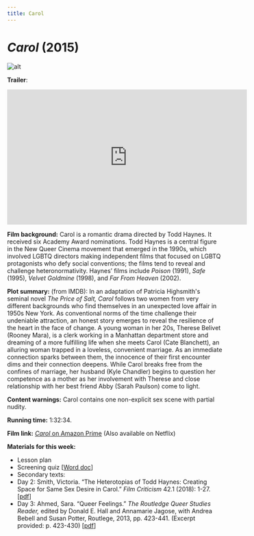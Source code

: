 ```yaml
---
title: Carol
---
```

# *Carol* (2015)

![alt](https://www.mauvais-genres.com/20096-thickbox_default/carol-movie-poster-15x21-in-2016-todd-haynes-cate-blanchett-rooney-mara.jpg)

**Trailer**:

<iframe width="560" height="315" src="https://www.youtube.com/embed/679wr31SXWk" frameborder="0" allow="accelerometer; autoplay; clipboard-write; encrypted-media; gyroscope; picture-in-picture" allowfullscreen></iframe>

**Film background:** Carol is a romantic drama directed by Todd Haynes. It received six Academy Award nominations. Todd Haynes is a central figure in the New Queer Cinema movement that emerged in the 1990s, which involved LGBTQ directors making independent films that focused on LGBTQ protagonists who defy social conventions; the films tend to reveal and challenge heteronormativity. Haynes’ films include *Poison* (1991), *Safe* (1995), *Velvet Goldmine* (1998), and *Far From Heaven* (2002).

**Plot summary:** (from IMDB): In an adaptation of Patricia Highsmith's seminal novel *The Price of Salt,* *Carol* follows two women from very different backgrounds who find themselves in an unexpected love affair in 1950s New York. As conventional norms of the time challenge their undeniable attraction, an honest story emerges to reveal the resilience of the heart in the face of change. A young woman in her 20s, Therese Belivet (Rooney Mara), is a clerk working in a Manhattan department store and dreaming of a more fulfilling life when she meets Carol (Cate Blanchett), an alluring woman trapped in a loveless, convenient marriage. As an immediate connection sparks between them, the innocence of their first encounter dims and their connection deepens. While Carol breaks free from the confines of marriage, her husband (Kyle Chandler) begins to question her competence as a mother as her involvement with Therese and close relationship with her best friend Abby (Sarah Paulson) come to light.

**Content warnings:** Carol contains one non-explicit sex scene with partial nudity.

**Running time:** 1:32:34.

**Film link:** [*Carol* on Amazon Prime](https://www.amazon.com/Carol-Cate-Blanchett/dp/B01A9RC4RK) (Also available on Netflix)

**Materials for this week:**
*	Lesson plan
* Screening quiz [<a href="/modules/unit 2: drama/Carol Screening Quiz.docx"  download>Word doc</a>]
*	Secondary texts:
  * Day 2: Smith, Victoria. “The Heterotopias of Todd Haynes: Creating Space for Same Sex Desire in Carol.” *Film Criticism* 42.1 (2018): 1-27. [<a href="/modules/unit 2: drama/The Heterotopias of Todd Haynes_ Creating Space for Same Sex Desire in Carol.pdf" download>pdf</a>]
  * Day 3: Ahmed, Sara. “Queer Feelings.” *The Routledge Queer Studies Reader,* edited by Donald E. Hall and Annamarie Jagose, with Andrea Bebell and Susan Potter, Routlege, 2013, pp. 423-441. (Excerpt provided: p. 423-430) [<a href="/modules/unit 2: drama/Sara Ahmed.pdf" download>pdf</a>]
